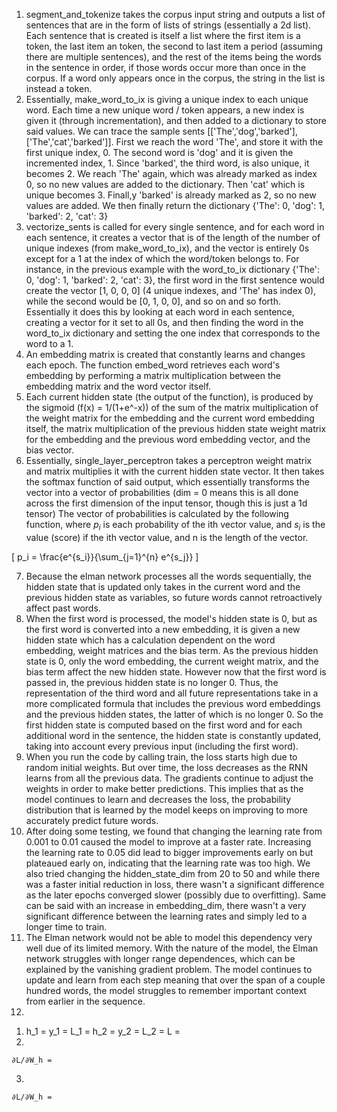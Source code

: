 1. segment_and_tokenize takes the corpus input string and outputs a list of sentences that are in the form of lists of strings (essentially a 2d list). Each sentence that is created is itself a list where the first item is a <START> token, the last item an <END> token, the second to last item a period (assuming there are multiple sentences), and the rest of the items being the words in the sentence in order, if those words occur more than once in the corpus. If a word only appears once in the corpus, the string in the list is instead a <UNKNOWN> token.
2. Essentially, make_word_to_ix is giving a unique index to each unique word. Each time a new unique word / token appears, a new index is given it (through incrementation), and then added to a dictionary to store said values. We can trace the sample sents [['The','dog','barked'],['The','cat','barked']]. First we reach the word 'The', and store it with the first unique index, 0. The second word is 'dog' and it is given the incremented index, 1. Since 'barked', the third word, is also unique, it becomes 2. We reach 'The' again, which was already marked as index 0, so no new values are added to the dictionary. Then 'cat' which is unique becomes 3. Finall,y 'barked' is already marked as 2, so no new values are added. We then finally return the dictionary {'The': 0, 'dog': 1, 'barked': 2, 'cat': 3}
3. vectorize_sents is called for every single sentence, and for each word in each sentence, it creates a vector that is of the length of the number of unique indexes (from make_word_to_ix), and the vector is entirely 0s except for a 1 at the index of which the word/token belongs to. For instance, in the previous example with the word_to_ix dictionary {'The': 0, 'dog': 1, 'barked': 2, 'cat': 3}, the first word in the first sentence would create the vector [1, 0, 0, 0] (4 unique indexes, and 'The' has index 0), while the second would be [0, 1, 0, 0], and so on and so forth. Essentially it does this by looking at each word in each sentence, creating a vector for it set to all 0s, and then finding the word in the word_to_ix dictionary and setting the one index that corresponds to the word to a 1.
4. An embedding matrix is created that constantly learns and changes each epoch. The function embed_word retrieves each word's embedding by performing a matrix multiplication between the embedding matrix and the word vector itself.
5. Each current hidden state (the output of the function), is produced by the sigmoid (f(x) = 1/(1+e^-x)) of the sum of the matrix multiplication of the weight matrix for the embedding and the current word embedding itself, the matrix multiplication of the previous hidden state weight matrix for the embedding and the previous word embedding vector, and the bias vector.  
6. Essentially, single_layer_perceptron takes a perceptron weight matrix and matrix multiplies it with the current hidden state vector. It then takes the softmax function of said output, which essentially transforms the vector into a vector of probabilities (dim = 0 means  this is all done across the first dimension of the input tensor, though this is just a 1d tensor) The vector of probabilities is calculated by the following function, where $p_i$ is each probability of the ith vector value, and $s_i$ is the value (score) if the ith vector value, and n is the length of the vector.

\[
p_i = \frac{e^{s_i}}{\sum_{j=1}^{n} e^{s_j}}
\]

7. Because the elman network processes all the words sequentially, the hidden state that is updated only takes in the current word and the previous hidden state as variables, so future words cannot retroactively affect past words.
8. When the first word is processed, the model's hidden state is 0, but as the first word is converted into a new embedding, it is given a new hidden state which has a calculation dependent on the word embedding, weight matrices and the bias term. As the previous hidden state is 0, only the word embedding, the current weight matrix, and the bias term affect the new hidden state. However now that the first word is passed in, the previous hidden state is no longer 0. Thus, the representation of the third word and all future representations take in a more complicated formula that includes the previous word embeddings and the previous hidden states, the latter of which is no longer 0. So the first hidden state is computed based on the first word and for each additional word in the sentence, the hidden state is constantly updated, taking into account every previous input (including the first word).
9. When you run the code by calling train, the loss starts high due to random initial weights. But over time, the loss decreases as the RNN learns from all the previous data. The gradients continue to adjust the weights in order to make better predictions. This implies that as the model continues to learn and decreases the loss, the probability distribution that is learned by the model keeps on improving to more accurately predict future words.
10. After doing some testing, we found that changing the learning rate from 0.001 to 0.01 caused the model to improve at a faster rate. Increasing the learning rate to 0.05 did lead to bigger improvements early on but plateaued early on, indicating that the learning rate was too high. We also tried changing the hidden_state_dim from 20 to 50 and while there was a faster initial reduction in loss, there wasn't a significant difference as the later epochs converged slower (possibly due to overfitting). Same can be said with an increase in embedding_dim, there wasn't a very significant difference between the learning rates and simply led to a longer time to train.
11. The Elman network would not be able to model this dependency very well due of its limited memory. With the nature of the model, the Elman network struggles with longer range dependences, which can be explained by the vanishing gradient problem. The model continues to update and learn from each step meaning that over the span of a couple hundred words, the model struggles to remember important context from earlier in the sequence.
12. 
  1) 
     h_1 = 
     y_1 = 
     L_1 = 
     h_2 = 
     y_2 = 
     L_2 = 
     L = 
  2) 
    ∂L/∂W_h = 
  3)  
    ∂L/∂W_h = 
